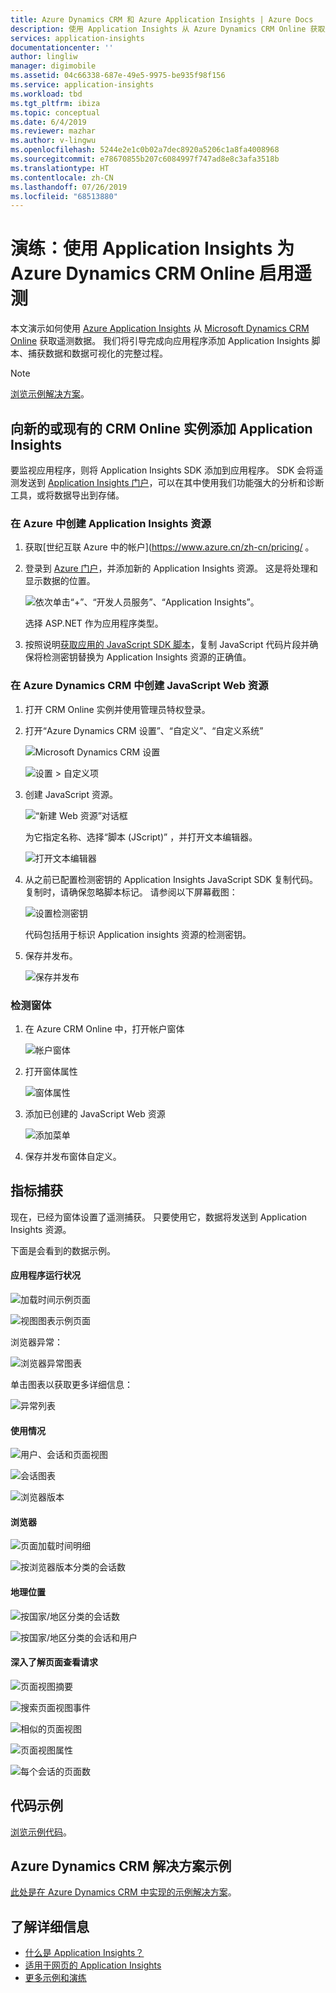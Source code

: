 ```yaml
---
title: Azure Dynamics CRM 和 Azure Application Insights | Azure Docs
description: 使用 Application Insights 从 Azure Dynamics CRM Online 获取遥测。 设置、获取数据、可视化和导出的演练。
services: application-insights
documentationcenter: ''
author: lingliw
manager: digimobile
ms.assetid: 04c66338-687e-49e5-9975-be935f98f156
ms.service: application-insights
ms.workload: tbd
ms.tgt_pltfrm: ibiza
ms.topic: conceptual
ms.date: 6/4/2019
ms.reviewer: mazhar
ms.author: v-lingwu
ms.openlocfilehash: 5244e2e1c0b02a7dec8920a5206c1a8fa4008968
ms.sourcegitcommit: e78670855b207c6084997f747ad8e8c3afa3518b
ms.translationtype: HT
ms.contentlocale: zh-CN
ms.lasthandoff: 07/26/2019
ms.locfileid: "68513880"
---
```

# <a name="walkthrough-enabling-telemetry-for-azure-dynamics-crm-online-using-application-insights"></a>演练：使用 Application Insights 为 Azure Dynamics CRM Online 启用遥测
本文演示如何使用 [Azure Application Insights](https://www.azure.cn/services/application-insights/) 从 [Microsoft Dynamics CRM Online](https://www.dynamics.com/) 获取遥测数据。 我们将引导完成向应用程序添加 Application Insights 脚本、捕获数据和数据可视化的完整过程。

> [!NOTE]
> [浏览示例解决方案](https://dynamicsandappinsights.codeplex.com/)。
> 
> 

## <a name="add-application-insights-to-new-or-existing-crm-online-instance"></a>向新的或现有的 CRM Online 实例添加 Application Insights
要监视应用程序，则将 Application Insights SDK 添加到应用程序。 SDK 会将遥测发送到 [Application Insights 门户](https://portal.azure.cn)，可以在其中使用我们功能强大的分析和诊断工具，或将数据导出到存储。

### <a name="create-an-application-insights-resource-in-azure"></a>在 Azure 中创建 Application Insights 资源
1. 获取[世纪互联 Azure 中的帐户](https://www.azure.cn/zh-cn/pricing/ 。 
2. 登录到 [Azure 门户](https://portal.azure.cn)，并添加新的 Application Insights 资源。 这是将处理和显示数据的位置。

    ![依次单击“+”、“开发人员服务”、“Application Insights”。](./media/sample-mscrm/01.png)

    选择 ASP.NET 作为应用程序类型。
3. 按照说明[获取应用的 JavaScript SDK 脚本](../../azure-monitor/app/javascript.md#set-up-application-insights-for-your-web-page)，复制 JavaScript 代码片段并确保将检测密钥替换为 Application Insights 资源的正确值。

### <a name="create-a-javascript-web-resource-in-azure-dynamics-crm"></a>在 Azure Dynamics CRM 中创建 JavaScript Web 资源
1. 打开 CRM Online 实例并使用管理员特权登录。
2. 打开“Azure Dynamics CRM 设置”、“自定义”、“自定义系统”

    ![Microsoft Dynamics CRM 设置](./media/sample-mscrm/00001.png)

    ![设置 > 自定义项](./media/sample-mscrm/00002.png)

1. 创建 JavaScript 资源。

    ![“新建 Web 资源”对话框](./media/sample-mscrm/07.png)

    为它指定名称、选择“脚本 (JScript)”  ，并打开文本编辑器。

    ![打开文本编辑器](./media/sample-mscrm/00004.png)
2. 从之前已配置检测密钥的 Application Insights JavaScript SDK 复制代码。 复制时，请确保忽略脚本标记。 请参阅以下屏幕截图：

    ![设置检测密钥](./media/sample-mscrm/000005.png)

    代码包括用于标识 Application insights 资源的检测密钥。
3. 保存并发布。

    ![保存并发布](./media/sample-mscrm/00006.png)

### <a name="instrument-forms"></a>检测窗体
1. 在 Azure CRM Online 中，打开帐户窗体

    ![帐户窗体](./media/sample-mscrm/00007.png)
2. 打开窗体属性

    ![窗体属性](./media/sample-mscrm/00008.png)
3. 添加已创建的 JavaScript Web 资源

    ![添加菜单](./media/sample-mscrm/13.png)

4. 保存并发布窗体自定义。

## <a name="metrics-captured"></a>指标捕获
现在，已经为窗体设置了遥测捕获。 只要使用它，数据将发送到 Application Insights 资源。

下面是会看到的数据示例。

#### <a name="application-health"></a>应用程序运行状况
![加载时间示例页面](./media/sample-mscrm/15.png)

![视图图表示例页面](./media/sample-mscrm/16.png)

浏览器异常：

![浏览器异常图表](./media/sample-mscrm/17.png)

单击图表以获取更多详细信息：

![异常列表](./media/sample-mscrm/18.png)

#### <a name="usage"></a>使用情况
![用户、会话和页面视图](./media/sample-mscrm/19.png)

![会话图表](./media/sample-mscrm/20.png)

![浏览器版本](./media/sample-mscrm/21.png)

#### <a name="browsers"></a>浏览器
![页面加载时间明细](./media/sample-mscrm/22.png)

![按浏览器版本分类的会话数](./media/sample-mscrm/23.png)

#### <a name="geolocation"></a>地理位置
![按国家/地区分类的会话数](./media/sample-mscrm/24.png)

![按国家/地区分类的会话和用户](./media/sample-mscrm/25.png)

#### <a name="inside-page-view-request"></a>深入了解页面查看请求
![页面视图摘要](./media/sample-mscrm/26.png)

![搜索页面视图事件](./media/sample-mscrm/27.png)

![相似的页面视图](./media/sample-mscrm/28.png)

![页面视图属性](./media/sample-mscrm/29.png)

![每个会话的页面数](./media/sample-mscrm/30.png)

## <a name="sample-code"></a>代码示例
[浏览示例代码](https://dynamicsandappinsights.codeplex.com/)。


## <a name="sample-azure-dynamics-crm-solution"></a>Azure Dynamics CRM 解决方案示例
[此处是在 Azure Dynamics CRM 中实现的示例解决方案](https://dynamicsandappinsights.codeplex.com/)。

## <a name="learn-more"></a>了解详细信息
* [什么是 Application Insights？](../../azure-monitor/app/app-insights-overview.md)
* [适用于网页的 Application Insights](../../azure-monitor/app/javascript.md)
* [更多示例和演练](../../azure-monitor/app/app-insights-overview.md)




